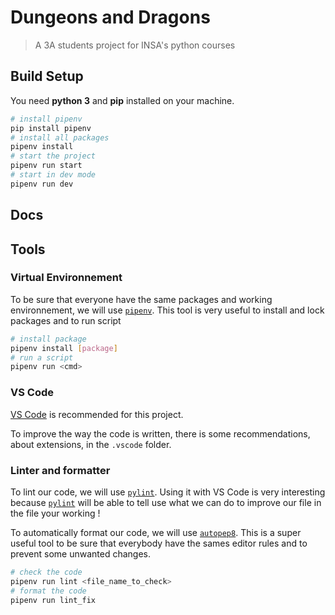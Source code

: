# Dungeons and Dragons

> A 3A students project for INSA's python courses

## Build Setup

You need **python 3** and **pip** installed on your machine.

```sh
# install pipenv
pip install pipenv
# install all packages
pipenv install
# start the project
pipenv run start
# start in dev mode
pipenv run dev
```

## Docs

## Tools

### Virtual Environnement

To be sure that everyone have the same packages and working environnement, we will use [`pipenv`](https://pipenv.pypa.io/en/latest/). This tool is very useful to install and lock packages and to run script

```sh
# install package
pipenv install [package]
# run a script
pipenv run <cmd>
```

### VS Code

[VS Code](https://code.visualstudio.com/) is recommended for this project.

To improve the way the code is written, there is some recommendations, about extensions, in the `.vscode` folder.

### Linter and formatter

To lint our code, we will use [`pylint`](https://pylint.org/). Using it with VS Code is very interesting because [`pylint`](https://pylint.org/) will be able to tell use what we can do to improve our file in the file your working !

To automatically format our code, we will use [`autopep8`](https://pypi.org/project/autopep8/). This is a super useful tool to be sure that everybody have the sames editor rules and to prevent some unwanted changes.

```sh
# check the code
pipenv run lint <file_name_to_check>
# format the code
pipenv run lint_fix
```
